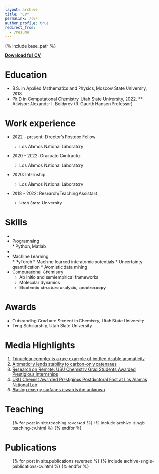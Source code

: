 ```yaml
---
layout: archive
title: "CV"
permalink: /cv/
author_profile: true
redirect_from:
  - /resume
---
```


{% include base_path %}

<a href="/CV_Kulichenko.docx"><b>Download full CV</b></a>

Education
======
* B.S. in Applied Mathematics and Physics, Moscow State University, 2018
* Ph.D in Computational Chemistry, Utah State University, 2022.
** Advisor: Alexander I. Boldyrev (R. Gaurth Hansen Professor)

Work experience
======
* 2022 - present: Director’s Postdoc Fellow
  * Los Alamos National Laboratory

* 2020 - 2022: Graduate Contractor
  * Los Alamos National Laboratory

* 2020: Internship
  * Los Alamos National Laboratory

* 2018 - 2022: Research/Teaching Assistant
  * Utah State University


Skills
======
<!-- Example of microchip
 Example of diamond
  Example of bug
   Example of flask
 keyboard-o -->
* <li><i class="fa fa-fw fa-bug" aria-hidden="true"></i>Programming</li>
  * Python, Matlab
* <li><i class="fa fa-fw fa-database" aria-hidden="true"></i>Machine Learning</li>
  * PyTorch
  * Machine learned interatomic potentials
  * Uncertainty quantification
  * Atomistic data mining
* Computational Chemistry
  * Ab initio and semiempirical frameworks
  * Molecular dynamics 
  * Electronic structure analysis, spectroscopy

Awards
======
* Outstanding Graduate Student in Chemistry, Utah State University
* Teng Scholarship, Utah State University

Media Highlights
======
1.	<a href="https://www.chemistryworld.com/news/trinuclear-complex-is-a-rare-example-of-bottled-double-aromaticity/4012766.article">Trinuclear complex is a rare example of bottled double aromaticity</a>
2.	<a href="https://www.chemistryworld.com/news/aromaticity-lends-stability-to-carbon-only-catenanes/4011158.article">Aromaticity lends stability to carbon-only catenanes</a>
3.	<a href="https://www.usu.edu/today/story/research-on-remote-usu-chemistry-grad-students-awarded-prestigious-internships">Research on Remote: USU Chemistry Grad Students Awarded Prestigious Internships</a>
4.	<a href="https://www.usu.edu/today/story/usu-chemist-awarded-prestigious-postdoctoral-post-at-los-alamos-national-lab">USU Chemist Awarded Prestigious Postdoctoral Post at Los Alamos National Lab</a>
5.	<a href="https://www.nature.com/articles/s43588-023-00420-7">Biasing energy surfaces towards the unknown</a>

Teaching
======
  <ul>{% for post in site.teaching reversed %}
    {% include archive-single-teaching-cv.html %}
  {% endfor %}</ul>

Publications
======
  <ul style="list-style-type: none;">{% for post in site.publications reversed %}
    {% include archive-single-publications-cv.html %}
  {% endfor %}</ul>
  
<!-- Talks
======
  <ul>{% for post in site.talks reversed %}
    {% include archive-single-talk-cv.html %}
  {% endfor %}</ul> -->

  
<!-- Service and leadership
======
* Currently signed in to 43 different slack teams -->
